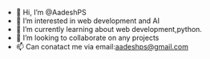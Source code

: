 - 👋 Hi, I’m @AadeshPS
- 👀 I’m interested in web development and AI
- 🌱 I’m currently learning about web development,python.
- 💞️ I’m looking to collaborate on any projects
- 📫 Can conatact me via email:aadeshps@gmail.com

<!---
AadeshPS/AadeshPS is a ✨ special ✨ repository because its `README.md` (this file) appears on your GitHub profile.
You can click the Preview link to take a look at your changes.
--->
